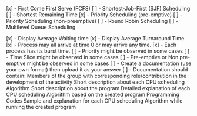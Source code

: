[x] - First Come First Serve (FCFS)
[ ] - Shortest-Job-First (SJF) Scheduling
[ ] - Shortest Remaining Time
[x] - Priority Scheduling (pre-emptive)
[ ] - Priority Scheduling (non-preemptive)
[ ] - Round Robin Scheduling
[ ] - Multilevel Queue Scheduling

[x] - Display Average Waiting time
[x] - Display Average Turnaround Time
[x] - Process may all arrive at time 0 or may arrive any time.
[x] - Each process has its burst time.
[ ] - Priority might be observed in some cases
[ ] - Time Slice might be observed in some cases
[ ] - Pre-emptive or Non pre-emptive might be observed in some cases
[ ] - Create a documentation (use your own format) then upload it as your answer
[ ] - Documentation should contain:
    Members of the group with corresponding role/contribution in the development of the activity
    Short description about each CPU scheduling Algorithm
    Short description about the program
    Detailed explanation of each CPU scheduling Algorithm based on the created program
    Programming Codes
    Sample and explanation for each CPU scheduling Algorithm while running the created program
